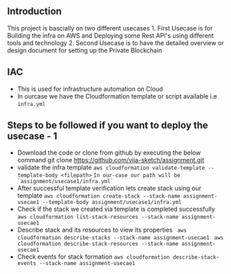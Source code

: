 ## Introduction
This project is bascially on two different usecases 
    1. First Usecase is for Building the infra on AWS and Deploying some Rest API's using different tools and technology
    2. Second Usecase is to have the detailed overview or design document for setting up the Private Blockchain
## IAC
-  This is used for infrastructure automation on Cloud 
-  In ourcase we have the Cloudformation template or script available i.e `infra.yml`  

## Steps to be followed if you want to deploy the usecase - 1 
- Download the code or clone from github by executing the below command
        git clone https://github.com/vija-sketch/assignment.git
- validate the infra template
     ```aws cloudformation validate-template --template-body <filepath>```
     ```In our-case our path will be `assignment/usecase1/infra.yml` ```
- After successful template verification lets create stack using our template
        ```aws cloudformation create-stack --stack-name assignment-usecae1 --template-body assignment/usecase1/infra.yml```
- Check if the stack we created via template is completed successfully
        ```aws cloudformation list-stack-resources --stack-name assignment-usecae1```
- Describe stack and its resources to view its properties
       ``` aws cloudformation describe-stacks --stack-name assignment-usecae1```
       ``` aws cloudformation describe-stack-resources --stack-name assignment-usecae1``` 
- Check events for stack formation
        ```aws cloudformation describe-stack-events --stack-name assignment-usecae1```




 